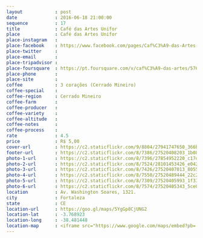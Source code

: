 ```yaml
---
layout            : post
date              : 2016-06-18 21:00:00
sequence          : 17
title             : Café das Artes Unifor
place             : Café das Artes Unifor
place-instagram   : 
place-facebook    : https://www.facebook.com/pages/Caf%C3%A9-das-Artes-Unifor/188119808252667?fref=ts
place-twitter     : 
place-email       : 
place-tripadvisor : 
place-foursquare  : https://pt.foursquare.com/v/caf%C3%A9-das-artes/57644d3f498ede5f04a7fb17
place-phone       : 
place-site        : 
coffee            : 3 corações (Cerrado Mineiro)
coffee-special    : 
coffee-region     : Cerrado Mineiro
coffee-farm       : 
coffee-producer   : 
coffee-variety    : 
coffee-altitude   : 
coffee-notes      : 
coffee-process    : 
rate              : 4.5
price             : R$ 5,00
cover-url         : https://c2.staticflickr.com/9/8804/27941747650_366b5e3a8e_o.jpg
footer-url        : https://c2.staticflickr.com/8/7386/27520408203_1b08879f15_o.jpg
photo-1-url       : https://c2.staticflickr.com/8/7396/27854952220_c17d3e0fbf_o.jpg
photo-2-url       : https://c2.staticflickr.com/8/7524/28101453426_e0426f932d_o.jpg
photo-3-url       : https://c2.staticflickr.com/8/7426/27520407013_8055897e77_o.jpg
photo-4-url       : https://c2.staticflickr.com/8/7550/27520489444_22c2fdfe96_o.jpg
photo-5-url       : https://c2.staticflickr.com/8/7309/27520405993_1f33df6186_o.jpg
photo-6-url       : https://c2.staticflickr.com/8/7574/27520405343_5ce08dd6c8_o.jpg
location          : Av. Washington Soares, 1321.
city              : Fortaleza
state             : CE
location-url      : https://goo.gl/maps/5YgGp8CjUNG2
location-lat      : -3.768923
location-long     : -38.481448
location-map      : <iframe src="https://www.google.com/maps/embed?pb=!1m18!1m12!1m3!1d3981.192278862732!2d-38.48103988573098!3d-3.7682969444306624!2m3!1f0!2f0!3f0!3m2!1i1024!2i768!4f13.1!3m3!1m2!1s0x7c746009d549389%3A0x8d0566d551d92244!2sUniversidade+de+Fortaleza!5e0!3m2!1spt-BR!2sbr!4v1468176044657" width="100%" height="450" frameborder="0" style="border:0" scrolling="no"></iframe>
---
```

